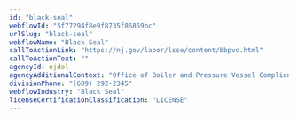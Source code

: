 ```yaml
---
id: "black-seal"
webflowId: "5f77294f8e9f8735f86859bc"
urlSlug: "black-seal"
webflowName: "Black Seal"
callToActionLink: "https://nj.gov/labor/lsse/content/bbpvc.html"
callToActionText: ""
agencyId: njdol
agencyAdditionalContext: "Office of Boiler and Pressure Vessel Compliance"
divisionPhone: "(609) 292-2345"
webflowIndustry: "Black Seal"
licenseCertificationClassification: "LICENSE"
---
```

